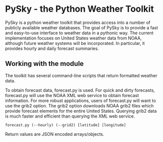 # PySky - the Python Weather Toolkit

PySky is a python weather toolkit that provides access into a number of publicly available weather databases.  The goal of PySky is to provide a fast and easy-to-use interface to weather data in a pythonic way.  The current implementation focuses on United States weather data from NOAA, although future weather systems will be incorporated.  In particular, it provides hourly and daily forecast summaries.

## Working with the module

The toolkit has several command-line scripts that return formatted weather data.  

To obtain forecast data, forecast.py is used.  For quick and dirty forecasts, forecast.py will use the NOAA XML web service to obtain forecast information.  For more robust applications, users of forecast.py will want to use the grib2 option.  The grib2 option downloads NOAA grib2 files which provide forecast elements for the entire United States.  Querying grib2 data is much faster and efficient than querying the XML web service.

    forecast.py (--hourly) (--grid2) [latitude] [longitude]

Return values are JSON encoded arrays/objects. 

